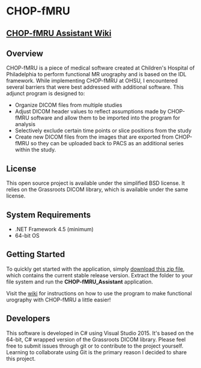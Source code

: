 # CHOP-fMRU

## [CHOP-fMRU Assistant Wiki](https://github.com/overtone1000/CHOP-fMRU_Assistant/wiki)

## Overview

CHOP-fMRU is a piece of medical software created at Children's Hospital of Philadelphia to perform functional MR urography and is based on the IDL framework. While implementing CHOP-fMRU at OHSU, I encountered several barriers that were best addressed with additional software. This adjunct program is designed to:
* Organize DICOM files from multiple studies
* Adjust DICOM header values to reflect assumptions made by CHOP-fMRU software and allow them to be imported into the program for analysis
* Selectively exclude certain time points or slice positions from the study
* Create new DICOM files from the images that are exported from CHOP-fMRU so they can be uploaded back to PACS as an additional series within the study.

## License

This open source project is available under the simplified BSD license. It relies on the Grassroots DICOM library, which is available under the same license.

## System Requirements

* .NET Framework 4.5 (minimum)
* 64-bit OS

## Getting Started

To quickly get started with the application, simply [download this zip file](https://github.com/overtone1000/CHOP-fMRU_Assistant/raw/master/CHOP-fMRU_Assistant_Release.zip), which contains the current stable release version. Extract the folder to your file system and run the **CHOP-fMRU_Assistant** application.

Visit the [wiki](https://github.com/overtone1000/CHOP-fMRU_Assistant/wiki) for instructions on how to use the program to make functional urography with CHOP-fMRU a little easier!

## Developers

This software is developed in C# using Visual Studio 2015. It's based on the 64-bit, C# wrapped version of the Grassroots DICOM library. Please feel free to submit issues through git or to contribute to the project yourself. Learning to collaborate using Git is the primary reason I decided to share this project.
